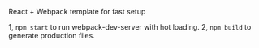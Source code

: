 React + Webpack template for fast setup

1, `npm start` to run webpack-dev-server with hot loading.
2, `npm build` to generate production files.
